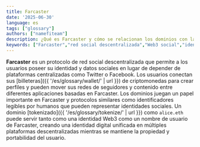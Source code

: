 ```yaml
---
title: Farcaster
date: '2025-06-30'
language: es
tags: ["glossary"]
authors: ["namefiteam"]
description: ¿Qué es Farcaster y cómo se relacionan los dominios con las redes sociales descentralizadas?
keywords: ["Farcaster","red social descentralizada","Web3 social","identidad blockchain","protocolo social"]
---
```


**Farcaster** es un protocolo de red social descentralizada que permite a los usuarios poseer su identidad y datos sociales en lugar de depender de plataformas centralizadas como Twitter o Facebook. Los usuarios conectan sus [billeteras]({{ '/es/glossary/wallet/' | url }}) de criptomonedas para crear perfiles y pueden mover sus redes de seguidores y contenido entre diferentes aplicaciones basadas en Farcaster. Los dominios juegan un papel importante en Farcaster y protocolos similares como identificadores legibles por humanos que pueden representar identidades sociales. Un dominio [tokenizado]({{ '/es/glossary/tokenize/' | url }}) como `alice.eth` puede servir tanto como una identidad Web3 como un nombre de usuario de Farcaster, creando una identidad digital unificada en múltiples plataformas descentralizadas mientras se mantiene la propiedad y portabilidad del usuario.